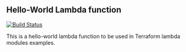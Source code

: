 ## Hello-World Lambda function

[![Build Status](https://travis-ci.org/telia-oss/hello-world-lambda.svg?branch=master)](https://travis-ci.com/telia-oss/hello-world-lambda)

This is a hello-world lambda function to be used in Terraform lambda modules examples.